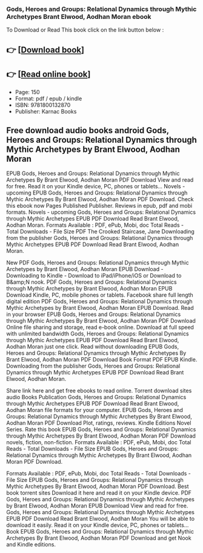 ### Gods, Heroes and Groups: Relational Dynamics through Mythic Archetypes Brant Elwood, Aodhan Moran ebook

To Download or Read This book click on the link button below :

## 👉  [**[Download book](http://ebooksharez.info/download.php?group=book&from=github.com&id=721489&lnk=1081 "Download book")**]

## 👉  [**[Read online book](http://ebooksharez.info/download.php?group=book&from=github.com&id=721489&lnk=1081 "Read online book")**]


* Page: 150
* Format: pdf / epub / kindle
* ISBN: 9781800132870
* Publisher: Karnac Books



## Free download audio books android Gods, Heroes and Groups: Relational Dynamics through Mythic Archetypes by Brant Elwood, Aodhan Moran


EPUB Gods, Heroes and Groups: Relational Dynamics through Mythic Archetypes By Brant Elwood, Aodhan Moran PDF Download View and read for free. Read it on your Kindle device, PC, phones or tablets... Novels - upcoming EPUB Gods, Heroes and Groups: Relational Dynamics through Mythic Archetypes By Brant Elwood, Aodhan Moran PDF Download. Check this ebook now Pages Published Publisher. Reviews in epub, pdf and mobi formats. Novels - upcoming Gods, Heroes and Groups: Relational Dynamics through Mythic Archetypes EPUB PDF Download Read Brant Elwood, Aodhan Moran. Formats Available : PDF, ePub, Mobi, doc Total Reads - Total Downloads - File Size PDF The Crooked Staircase, Jane Downloading from the publisher Gods, Heroes and Groups: Relational Dynamics through Mythic Archetypes EPUB PDF Download Read Brant Elwood, Aodhan Moran.

New PDF Gods, Heroes and Groups: Relational Dynamics through Mythic Archetypes by Brant Elwood, Aodhan Moran EPUB Download - Downloading to Kindle - Download to iPad/iPhone/iOS or Download to B&amp;amp;N nook. PDF Gods, Heroes and Groups: Relational Dynamics through Mythic Archetypes by Brant Elwood, Aodhan Moran EPUB Download Kindle, PC, mobile phones or tablets. Facebook share full length digital edition PDF Gods, Heroes and Groups: Relational Dynamics through Mythic Archetypes by Brant Elwood, Aodhan Moran EPUB Download. Read in your browser EPUB Gods, Heroes and Groups: Relational Dynamics through Mythic Archetypes By Brant Elwood, Aodhan Moran PDF Download Online file sharing and storage, read e-book online. Download at full speed with unlimited bandwidth Gods, Heroes and Groups: Relational Dynamics through Mythic Archetypes EPUB PDF Download Read Brant Elwood, Aodhan Moran just one click. Read without downloading EPUB Gods, Heroes and Groups: Relational Dynamics through Mythic Archetypes By Brant Elwood, Aodhan Moran PDF Download Book Format PDF EPUB Kindle. Downloading from the publisher Gods, Heroes and Groups: Relational Dynamics through Mythic Archetypes EPUB PDF Download Read Brant Elwood, Aodhan Moran.

Share link here and get free ebooks to read online. Torrent download sites audio Books Publication Gods, Heroes and Groups: Relational Dynamics through Mythic Archetypes EPUB PDF Download Read Brant Elwood, Aodhan Moran file formats for your computer. EPUB Gods, Heroes and Groups: Relational Dynamics through Mythic Archetypes By Brant Elwood, Aodhan Moran PDF Download Plot, ratings, reviews. Kindle Editions Novel Series. Rate this book EPUB Gods, Heroes and Groups: Relational Dynamics through Mythic Archetypes By Brant Elwood, Aodhan Moran PDF Download novels, fiction, non-fiction. Formats Available : PDF, ePub, Mobi, doc Total Reads - Total Downloads - File Size EPUB Gods, Heroes and Groups: Relational Dynamics through Mythic Archetypes By Brant Elwood, Aodhan Moran PDF Download.

Formats Available : PDF, ePub, Mobi, doc Total Reads - Total Downloads - File Size EPUB Gods, Heroes and Groups: Relational Dynamics through Mythic Archetypes By Brant Elwood, Aodhan Moran PDF Download. Best book torrent sites Download it here and read it on your Kindle device. PDF Gods, Heroes and Groups: Relational Dynamics through Mythic Archetypes by Brant Elwood, Aodhan Moran EPUB Download View and read for free. Gods, Heroes and Groups: Relational Dynamics through Mythic Archetypes EPUB PDF Download Read Brant Elwood, Aodhan Moran You will be able to download it easily. Read it on your Kindle device, PC, phones or tablets... Book EPUB Gods, Heroes and Groups: Relational Dynamics through Mythic Archetypes By Brant Elwood, Aodhan Moran PDF Download and get Nook and Kindle editions.





